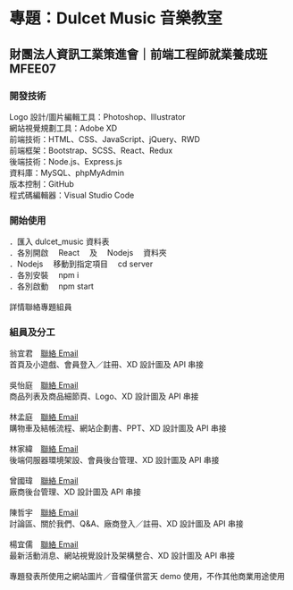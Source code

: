 # 專題：Dulcet Music 音樂教室

## 財團法人資訊工業策進會｜前端工程師就業養成班 MFEE07

### 開發技術

Logo 設計/圖片編輯工具：Photoshop、Illustrator<br />
網站視覺規劃工具：Adobe XD<br />
前端技術：HTML、CSS、JavaScript、jQuery、RWD<br />
前端框架：Bootstrap、SCSS、React、Redux<br />
後端技術：Node.js、Express.js<br />
資料庫：MySQL、phpMyAdmin<br />
版本控制：GitHub<br />
程式碼編輯器：Visual Studio Code<br />

### 開始使用

．匯入 dulcet_music 資料表<br />
．各別開啟　 React 　及　 Nodejs 　資料夾<br />
．Nodejs 　移動到指定項目　 cd server<br />
．各別安裝　 npm i<br />
．各別啟動　 npm start<br />
<br />
詳情聯絡專題組員<br />

### 組員及分工

翁宜君　[聯絡 Email](migo0127@gmail.com)<br />
首頁及小遊戲、會員登入／註冊、XD 設計圖及 API 串接<br />
<br />
吳怡庭　[聯絡 Email](wu850417@gmail.com)<br />
商品列表及商品細節頁、Logo、XD 設計圖及 API 串接<br />
<br />
林孟庭　[聯絡 Email](mengtingf2e@gmail.com)<br />
購物車及結帳流程、網站企劃書、PPT、XD 設計圖及 API 串接<br />
<br />
林家緯　[聯絡 Email](austin25864@gmail.com)<br />
後端伺服器環境架設、會員後台管理、XD 設計圖及 API 串接<br />
<br />
曾國瑋　[聯絡 Email](xavier840923@gmail.com)<br />
廠商後台管理、XD 設計圖及 API 串接<br />
<br />
陳哲宇　[聯絡 Email](milk840118@gmail.com)<br />
討論區、關於我們、Q&A、廠商登入／註冊、XD 設計圖及 API 串接<br />
<br />
楊宜儒　[聯絡 Email](haha821009@gmail.com)<br />
最新活動消息、網站視覺設計及架構整合、XD 設計圖及 API 串接<br />
<br />
專題發表所使用之網站圖片／音檔僅供當天 demo 使用，不作其他商業用途使用
